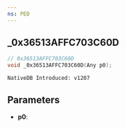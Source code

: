 ```yaml
---
ns: PED
---
```

## _0x36513AFFC703C60D

```c
// 0x36513AFFC703C60D
void _0x36513AFFC703C60D(Any p0);
```

```
NativeDB Introduced: v1207
```

## Parameters
* **p0**:
